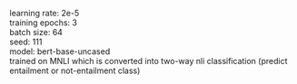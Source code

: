 learning rate: 2e-5  
training epochs: 3  
batch size: 64  
seed: 111    
model: bert-base-uncased  
trained on MNLI which is converted into two-way nli classification (predict entailment or not-entailment class)